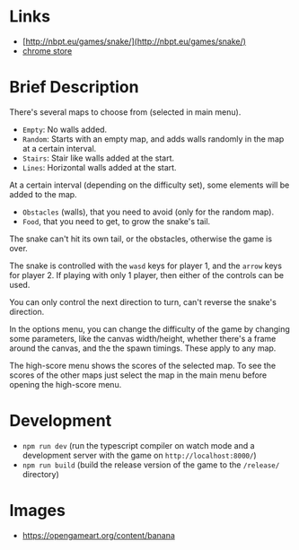 # Links #


- [http://nbpt.eu/games/snake/](http://nbpt.eu/games/snake/)
- [chrome store](https://chrome.google.com/webstore/detail/snake-game/pihfccclbpikjeecdehncecpmkggndjn)


# Brief Description #


There's several maps to choose from (selected in main menu).

- `Empty`: No walls added.
- `Random`: Starts with an empty map, and adds walls randomly in the map at a certain interval.
- `Stairs`: Stair like walls added at the start.
- `Lines`: Horizontal walls added at the start.

At a certain interval (depending on the difficulty set), some elements will be added to the map.

- `Obstacles` (walls), that you need to avoid (only for the random map).
- `Food`, that you need to get, to grow the snake's tail.

The snake can't hit its own tail, or the obstacles, otherwise the game is over.

The snake is controlled with the `wasd` keys for player 1, and the `arrow` keys for player 2. If playing with only 1 player, then either of the controls can be used.

You can only control the next direction to turn, can't reverse the snake's direction.

In the options menu, you can change the difficulty of the game by changing some parameters, like the canvas width/height, whether there's a frame around the canvas, and the the spawn timings. These apply to any map.

The high-score menu shows the scores of the selected map. To see the scores of the other maps just select the map in the main menu before opening the high-score menu.

# Development #

- `npm run dev` (run the typescript compiler on watch mode and a development server with the game on `http://localhost:8000/`)
- `npm run build` (build the release version of the game to the `/release/` directory)

# Images #

- https://opengameart.org/content/banana
